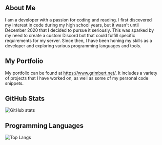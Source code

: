 
## About Me

I am a developer with a passion for coding and reading. I first discovered my interest in code during my high school years, but it wasn't until December 2020 that I decided to pursue it seriously. This was sparked by my need to create a custom Discord bot that could fulfill specific requirements for my server. Since then, I have been honing my skills as a developer and exploring various programming languages and tools.

## My Portfolio

My portfolio can be found at https://www.grimbert.net/. It includes a variety of projects that I have worked on, as well as some of my personal code snippets.

## GitHub Stats

![GitHub stats](https://github-readme-stats.vercel.app/api?username=Buco7854&show_icons=true&theme=dracula)

## Programming Languages

![Top Langs](https://github-readme-stats-one-bice.vercel.app/api/top-langs/?username=buco7854&langs_count=10&layout=compact&theme=dracula&role=OWNER,ORGANIZATION_MEMBER,COLLABORATOR)
